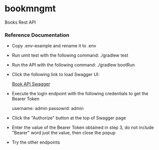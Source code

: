 # bookmngmt
Books Rest API

### Reference Documentation
* Copy .env-example and rename it to .env

* Run umit test with the following command:
    ./gradlew test

* Run the API with the following command:
    ./gradlew bootRun

* Click the following link to load Swagger UI:

    [Book API Swagger](http://localhost:9090/api/v1/swagger-ui/index.html)

* Execute the login endpoint with the following credentials to get the Bearer Token

    username: admin
    passowrd: admin

* Click the "Authorize" button at the top of Swagger page

* Enter the value of the Bearer Token obtained in step 3, do not include "Bearer" word just the value, then close the popup

* Try the other endpoints

